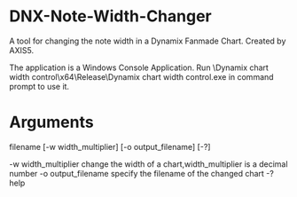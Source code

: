 # DNX-Note-Width-Changer
A tool for changing the note width in a Dynamix Fanmade Chart.
Created by AXIS5.

The application is a Windows Console Application.
Run \Dynamix chart width control\x64\Release\Dynamix chart width control.exe in command prompt to use it.
# Arguments

filename [-w width_multiplier] [-o output_filename] [-?]

-w width_multiplier     change the width of a chart,width_multiplier is a decimal number
-o output_filename      specify the filename of the changed chart
-?                      help
